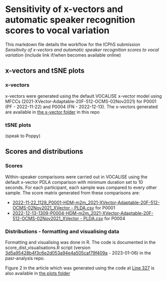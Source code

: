 # Sensitivity of x-vectors and automatic speaker recognition scores to vocal variation

This markdown file details the workflow for the ICPhS submission *Sensitivity of x-vectors and automatic speaker recognition scores to vocal variation* (include link if/when becomes available online)

## x-vectors and tSNE plots
### x-vectors
x-vectors were generated using the default VOCALISE x-vector model using MFCCs (2021-XVector-Adaptable-20F-512-OCMS-02Nov2021) for P0001 (PF - 2022-11-22) and P0004 (FN - 2022-12-13). The x-vectors generated are available in [the x-vector folder](https://github.com/uoy-research/pasr-output/tree/main/ICPhS_23_Sensitivity/x-vectors) in this repo 

### tSNE plots
(speak to Poppy)

## Scores and distributions
### Scores
Within-speaker comparisons were carried out in VOCALISE using the default x-vector PDLA comparison with minimum duration set to 10 seconds. For each participant, each sample was compared to every other sample. The score matrix generated from these comparisons are:
- [2022-11-22_1129_P0001-HDM-m2m_2021-XVector-Adaptable-20F-512-OCMS-02Nov2021_XVector - PLDA.csv](https://github.com/uoy-research/pasr-output/blob/main/ICPhS_23_Sensitivity/scores/2022-11-22_1129_P0001-HDM-m2m_2021-XVector-Adaptable-20F-512-OCMS-02Nov2021_XVector%20-%20PLDA.csv) for P0001
- [2022-12-13-1309-P0004-HDM-m2m_2021-XVector-Adaptable-20F-512-OCMS-02Nov2021_XVector - PLDA.csv](https://github.com/uoy-research/pasr-output/blob/main/ICPhS_23_Sensitivity/scores/2022-12-13-1309-P0004-HDM-m2m_2021-XVector-Adaptable-20F-512-OCMS-02Nov2021_XVector%20-%20PLDA.csv) for P0004 

### Distributions - formatting and visualising data
Formatting and visualising was done in R. The code is documented in the score_dist_visualisations.R script (version [3d5a95428b4f3c6e2d053a94e4a505caf79f409a](https://github.com/uoy-research/pasr-analysis/blob/3d5a95428b4f3c6e2d053a94e4a505caf79f409a/score_dist_visualisations.R) - 2023-01-06) in the pasr-analysis repo. 

Figure 2 in the article which was generated using the code at [Line 327](https://github.com/uoy-research/pasr-analysis/blob/3d5a95428b4f3c6e2d053a94e4a505caf79f409a/score_dist_visualisations.R#L327) is also available in [the plots folder](https://github.com/uoy-research/pasr-output/blob/main/ICPhS_23_Sensitivity/plots/Figure%202%20-%20Within-speaker%20modal-to-other%20score%20distributions.png)